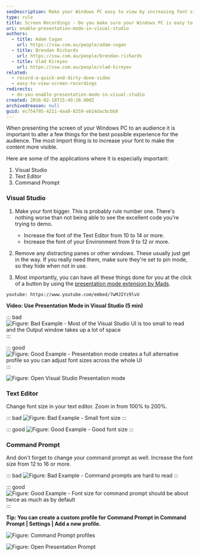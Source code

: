 ```yaml
---
seoDescription: Make your Windows PC easy to view by increasing font sizes and removing distracting panes for a seamless presentation experience.
type: rule
title: Screen Recordings - Do you make sure your Windows PC is easy to view?
uri: enable-presentation-mode-in-visual-studio
authors:
  - title: Adam Cogan
    url: https://ssw.com.au/people/adam-cogan
  - title: Brendan Richards
    url: https://ssw.com.au/people/brendan-richards
  - title: Vlad Kireyev
    url: https://ssw.com.au/people/vlad-kireyev
related:
  - record-a-quick-and-dirty-done-video
  - easy-to-view-screen-recordings
redirects:
  - do-you-enable-presentation-mode-in-visual-studio
created: 2016-02-18T15:49:20.000Z
archivedreason: null
guid: ec754795-4211-4aa8-8259-eb14dacbcbb8
---
```


<!--endintro-->

When presenting the screen of your Windows PC to an audience it is important to alter a few things for the best possible experience for the audience. The most import thing is to increase your font to make the content more visible.

Here are some of the applications where it is especially important:

1. Visual Studio
2. Text Editor
3. Command Prompt

### Visual Studio

1. Make your font bigger. This is probably rule number one. There's nothing worse than not being able to see the excellent code you're trying to demo.

   * Increase the font of the Text Editor from 10 to 14 or more.
   * Increase the font of your Environment from 9 to 12 or more.

2. Remove any distracting panes or other windows. These usually just get in the way. If you really need them, make sure they're set to pin mode, so they hide when not in use.
3. Most importantly, you can have all these things done for you at the click of a button by using the [presentation mode extension by Mads](https://devblogs.microsoft.com/visualstudio/use-visual-studio-in-presentation-mode/?WT.mc_id=DT-MVP-33518).

`youtube: https://www.youtube.com/embed/7wMJIYz9lvU`

**Video: Use Presentation Mode in Visual Studio (5 min)**

::: bad
![Figure: Bad Example - Most of the Visual Studio UI is too small to read and the Output window takes up a lot of space](present_off.png)
:::

::: good
![Figure: Good Example - Presentation mode creates a full alternative profile so you can adjust font sizes across the whole UI](present_on.png)
:::

![Figure: Open Visual Studio Presentation mode](open-vs-presentation-mode.png)

### Text Editor

Change font size in your text editor. Zoom in from 100% to 200%.

::: bad
![Figure: Bad Example - Small font size](text-editor-bad.png)
:::

::: good
![Figure: Good Example - Good font size](text-editor-good.png)
:::

### Command Prompt

And don't forget to change your command prompt as well. Increase the font size from 12 to 16 or more.

::: bad
![Figure: Bad Example - Command prompts are hard to read](cmd-bad.png)
:::

::: good
![Figure: Good Example - Font size for command prompt should be about twice as much as by default](cmd-good.png)
:::

**Tip: You can create a custom profile for Command Prompt in Command Prompt | Settings | Add a new profile.**

![Figure: Command Prompt profiles](command-prompt-profiles.png)

![Figure: Open Presentation Prompt](cmd-open-presentation-mode.png)
